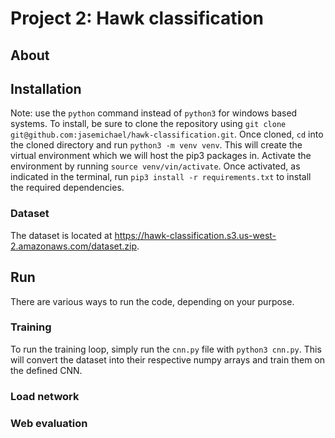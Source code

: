 # Project 2: Hawk classification
## About
## Installation
Note: use the `python` command instead of `python3` for windows based systems.
To install, be sure to clone the repository using `git clone git@github.com:jasemichael/hawk-classification.git`.
Once cloned, `cd` into the cloned directory and run `python3 -m venv venv`.
This will create the virtual environment which we will host the pip3 packages in.
Activate the environment by running `source venv/vin/activate`.
Once activated, as indicated in the terminal, run `pip3 install -r requirements.txt` to install the required dependencies.
### Dataset
The dataset is located at https://hawk-classification.s3.us-west-2.amazonaws.com/dataset.zip.
## Run
There are various ways to run the code, depending on your purpose.
### Training
To run the training loop, simply run the `cnn.py` file with `python3 cnn.py`. 
This will convert the dataset into their respective numpy arrays and train them on the defined CNN.
### Load network

### Web evaluation
